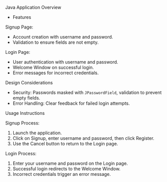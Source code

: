 Java Application Overview
 
- Features

Signup Page:
- Account creation with username and password.
- Validation to ensure fields are not empty.

Login Page:
- User authentication with username and password.
- Welcome Window on successful login.
- Error messages for incorrect credentials.

 Design Considerations

- Security: Passwords masked with `JPasswordField`, validation to prevent empty fields.
- Error Handling: Clear feedback for failed login attempts.

Usage Instructions

Signup Process:
1. Launch the application.
2. Click on Signup, enter username and password, then click Register.
3. Use the Cancel button to return to the Login page.

Login Process:
1. Enter your username and password on the Login page.
2. Successful login redirects to the Welcome Window.
3. Incorrect credentials trigger an error message.

